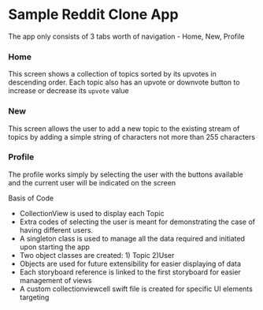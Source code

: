 # Sample Reddit Clone App
The app only consists of 3 tabs worth of navigation - Home, New, Profile

### Home
This screen shows a collection of topics sorted by its upvotes in descending order. 
Each topic also has an upvote or downvote button to increase or decrease its `upvote` value

### New
This screen allows the user to add a new topic to the existing stream of topics by adding a simple string of characters not more than 255 characters

### Profile
The profile works simply by selecting the user with the buttons available and the current user will be indicated on the screen

Basis of Code
- CollectionView is used to display each Topic
- Extra codes of selecting the user is meant for demonstrating the case of having different users.
- A singleton class is used to manage all the data required and initiated upon starting the app
- Two object classes are created: 1) Topic 2)User
- Objects are used for future extensibility for easier displaying of data
- Each storyboard reference is linked to the first storyboard for easier management of views
- A custom collectionviewcell swift file is created for specific UI elements targeting 
